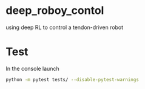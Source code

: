# deep_roboy_contol
using deep RL to control a tendon-driven robot

# Test
In the console launch
```bash
python -m pytest tests/ --disable-pytest-warnings
```
